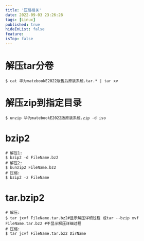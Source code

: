 ```yaml
---
title: '压缩相关'
date: 2022-09-03 23:26:28
tags: [Linux]
published: true
hideInList: false
feature: 
isTop: false
---
```

# 解压tar分卷
```shell
$ cat 华为matebookE2022版售后原装系统.tar.* | tar xv
```
# 解压zip到指定目录
```shell
$ unzip 华为matebookE2022版原装系统.zip -d iso
```

# bzip2

```shell
# 解压1:
$ bzip2 -d FileName.bz2
# 解压2:
$ bunzip2 FileName.bz2
# 压缩:
$ bzip2 -z FileName

```

# tar.bzip2

```shell
# 解压:
$ tar jxvf FileName.tar.bz2#显示解压详细过程 或tar --bzip xvf FileName.tar.bz2 #不显示解压详细过程
# 压缩:
$ tar jcvf FileName.tar.bz2 DirName
```
